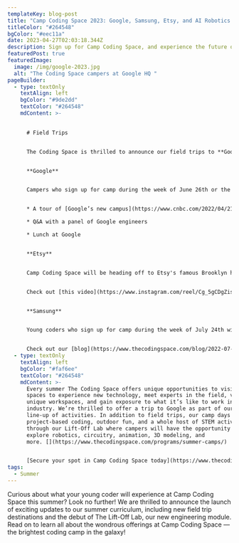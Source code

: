 ```yaml
---
templateKey: blog-post
title: "Camp Coding Space 2023: Google, Samsung, Etsy, and AI Robotics."
titleColor: "#264548"
bgColor: "#eec11a"
date: 2023-04-27T02:03:18.344Z
description: Sign up for Camp Coding Space, and experience the future of tech!
featuredPost: true
featuredImage:
  image: /img/google-2023.jpg
  alt: "The Coding Space campers at Google HQ "
pageBuilder:
  - type: textOnly
    textAlign: left
    bgColor: "#9de2dd"
    textColor: "#264548"
    mdContent: >-
      

      # Field Trips


      The Coding Space is thrilled to announce our field trips to **Google, Etsy, and Samsung** this summer! Check out our field trip schedule breakdown below, and keep an eye out for updates — we're expecting to add more field trip destinations in the next few weeks.


      **Google**


      Campers who sign up for camp during the week of June 26th or the week of August 7th will visit Google's NYC headquarters! The field trip will include:


      * A tour of [Google’s new campus](https://www.cnbc.com/2022/04/21/google-opens-hudson-river-campus-to-attract-more-new-york-talent.html) 

      * Q&A with a panel of Google engineers

      * Lunch at Google


      **Etsy**


      Camp Coding Space will be heading off to Etsy's famous Brooklyn headquarters during the week of July 10th, where they'll dive into the tech side of e-commerce and hear from the nation’s top computer scientists blending artistry and tech.


      Check out [this video](https://www.instagram.com/reel/Cg_5gCDgZis/?utm_source=ig_web_copy_link&igshid=MzRlODBiNWFlZA==) from our visit to Etsy last year, where we toured their sustainable living building, spoke with nine Etsy engineers, and spent time tinkering in their makerspace.


      **Samsung**


      Young coders who sign up for camp during the week of July 24th will get to experience the digital dreamscape that is Samsung 837, an experiential tech wonderland in the Meatpacking District featuring a living lab, a VR tunnel, digital art installations, and three floors of dynamic, immersive programming powered by state-of-the-art technology.


      Check out our [blog](https://www.thecodingspace.com/blog/2022-07-27-the-coding-space-samsung-837/) about our visit to Samsung 837 last year, plus the [recap video](https://www.instagram.com/reel/CghcY_wgjkz/?utm_source=ig_web_copy_link&igshid=MzRlODBiNWFlZA==) from our day in the Samsung Metaverse!
  - type: textOnly
    textAlign: left
    bgColor: "#faf6ee"
    textColor: "#264548"
    mdContent: >-
      Every summer The Coding Space offers unique opportunities to visit tech
      spaces to experience new technology, meet experts in the field, view
      unique workspaces, and gain exposure to what it’s like to work in the
      industry. We’re thrilled to offer a trip to Google as part of our amazing
      line-up of activities. In addition to field trips, our camp days include
      project-based coding, outdoor fun, and a whole host of STEM activities
      through our Lift-Off Lab where campers will have the opportunity to
      explore robotics, circuitry, animation, 3D modeling, and
      more. [](https://www.thecodingspace.com/programs/summer-camps/)


      [Secure your spot in Camp Coding Space today](https://www.thecodingspace.com/programs/summer-camps/), and give your child the gift of the Google experience!
tags:
  - Summer
---
```

Curious about what your young coder will experience at Camp Coding Space this summer? Look no further! We are thrilled to announce the launch of exciting updates to our summer curriculum, including new field trip destinations and the debut of The Lift-Off Lab, our new engineering module. Read on to learn all about the wondrous offerings at Camp Coding Space — the brightest coding camp in the galaxy!